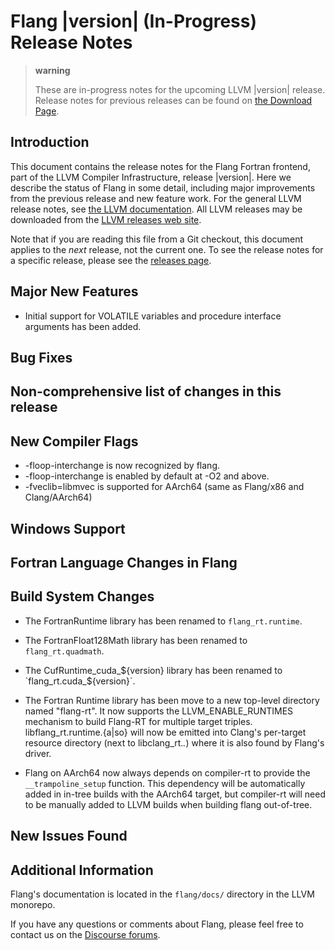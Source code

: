 # Flang |version| (In-Progress) Release Notes

> **warning**
>
> These are in-progress notes for the upcoming LLVM |version| release.
> Release notes for previous releases can be found on [the Download
> Page](https://releases.llvm.org/download.html).

## Introduction

This document contains the release notes for the Flang Fortran frontend,
part of the LLVM Compiler Infrastructure, release |version|. Here we
describe the status of Flang in some detail, including major
improvements from the previous release and new feature work. For the
general LLVM release notes, see [the LLVM
documentation](https://llvm.org/docs/ReleaseNotes.html). All LLVM
releases may be downloaded from the [LLVM releases web
site](https://llvm.org/releases/).

Note that if you are reading this file from a Git checkout, this
document applies to the *next* release, not the current one. To see the
release notes for a specific release, please see the [releases
page](https://llvm.org/releases/).

## Major New Features

* Initial support for VOLATILE variables and procedure interface arguments has been added.

## Bug Fixes

## Non-comprehensive list of changes in this release

## New Compiler Flags

* -floop-interchange is now recognized by flang.
* -floop-interchange is enabled by default at -O2 and above.
* -fveclib=libmvec is supported for AArch64 (same as Flang/x86 and Clang/AArch64)

## Windows Support

## Fortran Language Changes in Flang

## Build System Changes

 * The FortranRuntime library has been renamed to `flang_rt.runtime`.

 * The FortranFloat128Math library has been renamed to `flang_rt.quadmath`.

 * The CufRuntime_cuda_${version} library has been renamed to
   `flang_rt.cuda_${version}`.

 * The Fortran Runtime library has been move to a new top-level directory
   named "flang-rt". It now supports the LLVM_ENABLE_RUNTIMES mechanism to
   build Flang-RT for multiple target triples. libflang_rt.runtime.{a|so} will
   now be emitted into Clang's per-target resource directory
   (next to libclang_rt.*.*) where it is also found by Flang's driver.

  * Flang on AArch64 now always depends on compiler-rt to provide the
    `__trampoline_setup` function. This dependency will be automatically added
    in in-tree builds with the AArch64 target, but compiler-rt will need to be
    manually added to LLVM builds when building flang out-of-tree.

## New Issues Found


## Additional Information

Flang's documentation is located in the `flang/docs/` directory in the
LLVM monorepo.

If you have any questions or comments about Flang, please feel free to
contact us on the [Discourse
forums](https://discourse.llvm.org/c/subprojects/flang/33).

